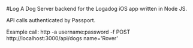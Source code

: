 #Log A Dog
Server backend for the Logadog iOS app written in Node JS.

API calls authenticated by Passport.

Example call: http -a username:password -f POST http://localhost:3000/api/dogs name='Rover'
